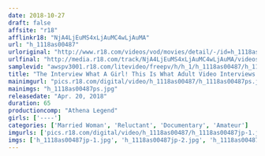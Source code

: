 ```yaml
---
date: 2018-10-27
draft: false
affsite: "r18"
afflinkr18: "NjA4LjEuMS4xLjAuMC4wLjAuMA"
url: "h_1118as00487"
urloriginal: "http://www.r18.com/videos/vod/movies/detail/-/id=h_1118as00487"
urlfinal: "http://media.r18.com/track/NjA4LjEuMS4xLjAuMC4wLjAuMA/videos/vod/movies/detail/-/id=h_1118as00487"
samplevid: "awspv3001.r18.com/litevideo/freepv/h/h_1/h_1118as00487/h_1118as00487_dmb_s.mp4"
title: "The Interview What A Girl! This Is What Adult Video Interviews Are Made Of!!"
mainimgurl: "pics.r18.com/digital/video/h_1118as00487/h_1118as00487ps.jpg"
mainimgs: "h_1118as00487ps.jpg"
releasedate: "Apr. 20, 2018"
duration: 65
productioncomp: "Athena Legend"
girls: ['----']
categories: ['Married Woman', 'Reluctant', 'Documentary', 'Amateur']
imgurls: ['pics.r18.com/digital/video/h_1118as00487/h_1118as00487jp-1.jpg', 'pics.r18.com/digital/video/h_1118as00487/h_1118as00487jp-2.jpg', 'pics.r18.com/digital/video/h_1118as00487/h_1118as00487jp-3.jpg', 'pics.r18.com/digital/video/h_1118as00487/h_1118as00487jp-4.jpg', 'pics.r18.com/digital/video/h_1118as00487/h_1118as00487jp-5.jpg', 'pics.r18.com/digital/video/h_1118as00487/h_1118as00487jp-6.jpg', 'pics.r18.com/digital/video/h_1118as00487/h_1118as00487jp-7.jpg', 'pics.r18.com/digital/video/h_1118as00487/h_1118as00487jp-8.jpg', 'pics.r18.com/digital/video/h_1118as00487/h_1118as00487jp-9.jpg', 'pics.r18.com/digital/video/h_1118as00487/h_1118as00487jp-10.jpg', 'pics.r18.com/digital/video/h_1118as00487/h_1118as00487jp-11.jpg', 'pics.r18.com/digital/video/h_1118as00487/h_1118as00487jp-12.jpg', 'pics.r18.com/digital/video/h_1118as00487/h_1118as00487jp-13.jpg', 'pics.r18.com/digital/video/h_1118as00487/h_1118as00487jp-14.jpg', 'pics.r18.com/digital/video/h_1118as00487/h_1118as00487jp-15.jpg', 'pics.r18.com/digital/video/h_1118as00487/h_1118as00487jp-16.jpg', 'pics.r18.com/digital/video/h_1118as00487/h_1118as00487jp-17.jpg', 'pics.r18.com/digital/video/h_1118as00487/h_1118as00487jp-18.jpg', 'pics.r18.com/digital/video/h_1118as00487/h_1118as00487jp-19.jpg', 'pics.r18.com/digital/video/h_1118as00487/h_1118as00487jp-20.jpg']
imgs: ['h_1118as00487jp-1.jpg', 'h_1118as00487jp-2.jpg', 'h_1118as00487jp-3.jpg', 'h_1118as00487jp-4.jpg', 'h_1118as00487jp-5.jpg', 'h_1118as00487jp-6.jpg', 'h_1118as00487jp-7.jpg', 'h_1118as00487jp-8.jpg', 'h_1118as00487jp-9.jpg', 'h_1118as00487jp-10.jpg', 'h_1118as00487jp-11.jpg', 'h_1118as00487jp-12.jpg', 'h_1118as00487jp-13.jpg', 'h_1118as00487jp-14.jpg', 'h_1118as00487jp-15.jpg', 'h_1118as00487jp-16.jpg', 'h_1118as00487jp-17.jpg', 'h_1118as00487jp-18.jpg', 'h_1118as00487jp-19.jpg', 'h_1118as00487jp-20.jpg']
---
```

